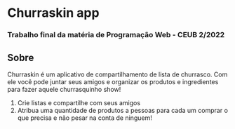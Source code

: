 # Churraskin app

### Trabalho final da matéria de Programação Web - CEUB 2/2022

## Sobre

Churraskin é um aplicativo de compartilhamento de lista de churrasco.
Com ele você pode juntar seus amigos e organizar os produtos e ingredientes para fazer aquele churrasquinho show!

1. Crie listas e compartilhe com seus amigos
2. Atribua uma quantidade de produtos a pessoas para cada um comprar o que precisa e não pesar na conta de ninguem!
